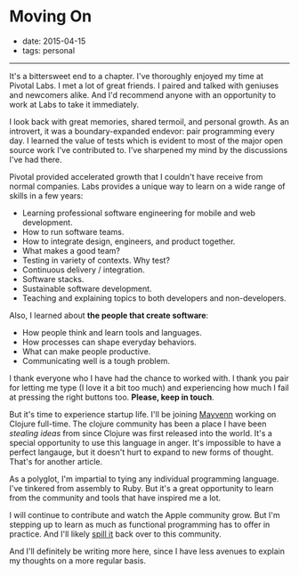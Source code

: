 # Moving On

- date: 2015-04-15
- tags: personal

--------------------------------------

It's a bittersweet end to a chapter. I've thoroughly enjoyed my time at Pivotal Labs. I met a lot of great friends. I paired and talked with geniuses and newcomers alike. And I'd recommend anyone with an opportunity to work at Labs to take it immediately.

I look back with great memories, shared termoil, and personal growth. As an introvert, it was a boundary-expanded endevor: pair programming every day. I learned the value of tests which is evident to most of the major open source work I've contributed to. I've sharpened my mind by the discussions I've had there.

Pivotal provided accelerated growth that I couldn't have receive from normal companies. Labs provides a unique way to learn on a wide range of skills in a few years:

- Learning professional software engineering for mobile and web development.
- How to run software teams.
- How to integrate design, engineers, and product together.
- What makes a good team?
- Testing in variety of contexts. Why test?
- Continuous delivery / integration.
- Software stacks.
- Sustainable software development.
- Teaching and explaining topics to both developers and non-developers.

Also, I learned about **the people that create software**:

- How people think and learn tools and languages.
- How processes can shape everyday behaviors.
- What can make people productive.
- Communicating well is a tough problem.

I thank everyone who I have had the chance to worked with. I thank you pair for letting me type (I love it a bit too much) and experiencing how much I fail at pressing the right buttons too. **Please, keep in touch**.

But it's time to experience startup life. I'll be joining [Mayvenn](https://mayvenn.com/) working on Clojure full-time. The clojure community has been a place I have been *stealing ideas* from since Clojure was first released into the world. It's a special opportunity to use this language in anger. It's impossible to have a perfect langauge, but it doesn't hurt to expand to new forms of thought. That's for another article.

As a polyglot, I'm impartial to tying any individual programming language. I've tinkered from assembly to Ruby. But it's a great opportunity to learn from the community and tools that have inspired me a lot.

I will continue to contribute and watch the Apple community grow. But I'm stepping up to learn as much as functional programming has to offer in practice. And I'll likely [spill it](http://edgecasesshow.com/067-fillers-and-spillers.html) back over to this community.

And I'll definitely be writing more here, since I have less avenues to explain my thoughts on a more regular basis.
